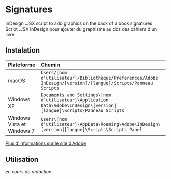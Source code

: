 # Signatures

InDesign .JSX script to add graphics on the back of a book signatures
Script .JSX InDesign pour ajouter du graphisme au dos des cahiers d'un livre

## Instalation

|Plateforme |Chemin |
|:--|:--|
|macOS|`Users/[nom d’utilisateur]/Bibliothèque/Preferences/Adobe InDesign/[version]/[langue]/Scripts/Panneau Scripts`|
|Windows XP|`Documents and Settings\[nom d’utilisateur]\Application Data\Adobe\InDesign\[version][langue]\Scripts\Panneau Scripts`|
|Windows Vista et Windows 7|`Users\[nom d’utilisateur]\AppData\Roaming\Adobe\InDesign\[version][langue]\Scripts\Scripts Panel`|

[Plus d'informations sur le site d'Adobe](https://helpx.adobe.com/fr/indesign/using/scripting.html)

## Utilisation
_en cours de rédaction_
